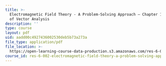 ```yaml
---
title: >-
  Electromagnetic Field Theory - A Problem-Solving Approach – Chapter 1: Review
  of Vector Analysis
description: ''
type: course
layout: pdf
uid: aadd00c4927436002530deb5b73a273a
file_type: application/pdf
file_location: >-
  https://open-learning-course-data-production.s3.amazonaws.com/res-6-002-electromagnetic-field-theory-a-problem-solving-approach-spring-2008/aadd00c4927436002530deb5b73a273a_MITRES_6_002S08_chapter1.pdf
course_id: res-6-002-electromagnetic-field-theory-a-problem-solving-approach-spring-2008
---
```

